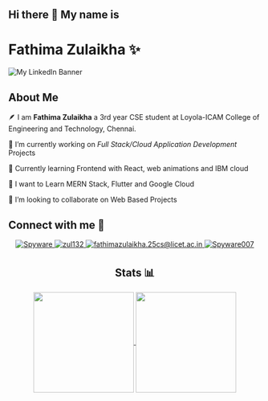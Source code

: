 ## Hi there 👋 My name is
# Fathima Zulaikha ✨ 

![My LinkedIn Banner](https://github.com/zul132/zul132/assets/98112914/5ced1e03-3c16-4078-a861-a3b98155835f)

## About Me
🪶 I am **Fathima Zulaikha** a 3rd year CSE student at Loyola-ICAM College of Engineering and Technology, Chennai.

🔭 I’m currently working on *Full Stack/Cloud Application Development* Projects

🌱 Currently learning Frontend with React, web animations and IBM cloud

🏫 I want to Learn MERN Stack, Flutter and Google Cloud

🤝 I’m looking to collaborate on Web Based Projects

## Connect with me 📮
<div align="center">
 <a href="https:www.linkedin.com/in/fathima-zulaikha/" target="_blank">
<img src=https://img.shields.io/badge/linkedin-%231E77B5.svg?&style=for-the-badge&logo=linkedin&logoColor=white alt=Spyware linkedin style="margin-bottom: 5px;" />
</a>
  
 <a href="https://github.com/zul132" target="_blank">
<img src=https://img.shields.io/badge/GitHub-100000?style=for-the-badge&logo=github&logoColor=white alt=zul132 GitHub style="margin-bottom: 5px;" />
</a>

<a href="mailto:fathimazulaikha.25cs@licet.ac.in" target="_blank">
<img src="https://img.shields.io/badge/Gmail-D14836?style=for-the-badge&logo=gmail&logoColor=white" alt=fathimazulaikha.25cs@licet.ac.in mail style="margin-bottom: 5px;" />
</a>

<a href="https://www.instagram.com/fathimazulaikha/?igshid=OGQ5ZDc2ODk2ZA%3D%3D" target="_blank">
<img src=https://img.shields.io/badge/Instagram-E4405F?style=for-the-badge&logo=instagram&logoColor=white alt=Spyware007 Instagram style="margin-bottom: 5px;" />
</a>

## Stats 📊
<a href="https://github.com/anuraghazra/github-readme-stats">
  <img height=200 align="center" src="https://github-readme-stats.vercel.app/api?username=zul132" />
</a>
<a href="https://github.com/anuraghazra/convoychat">
  <img height=200 align="center" src="https://github-readme-stats.vercel.app/api/top-langs?username=zul132&layout=compact&langs_count=5&card_width=320" />
</a>



